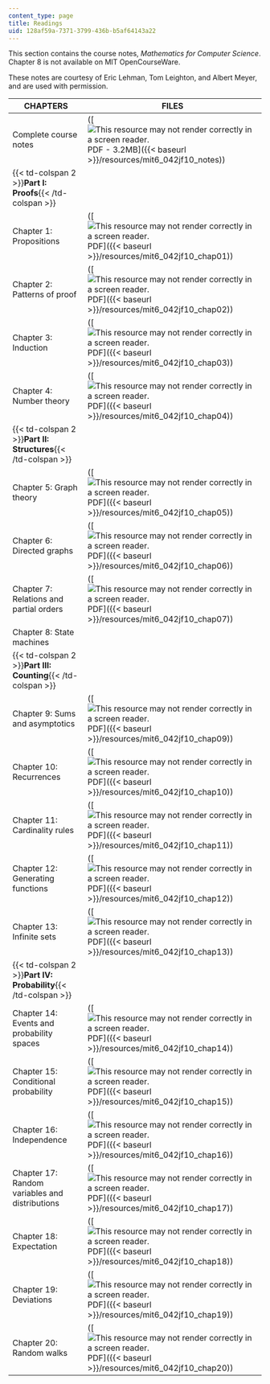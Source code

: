 ```yaml
---
content_type: page
title: Readings
uid: 128af59a-7371-3799-436b-b5af64143a22
---
```


This section contains the course notes, _Mathematics for Computer Science_. Chapter 8 is not available on MIT OpenCourseWare.

These notes are courtesy of Eric Lehman, Tom Leighton, and Albert Meyer, and are used with permission.

| CHAPTERS | FILES |
| --- | --- |
| Complete course notes | ([![This resource may not render correctly in a screen reader.](/images/inacessible.gif)PDF - 3.2MB]({{< baseurl >}}/resources/mit6_042jf10_notes)) |
| {{< td-colspan 2 >}}**Part I: Proofs**{{< /td-colspan >}} ||
| Chapter 1: Propositions | ([![This resource may not render correctly in a screen reader.](/images/inacessible.gif)PDF]({{< baseurl >}}/resources/mit6_042jf10_chap01)) |
| Chapter 2: Patterns of proof | ([![This resource may not render correctly in a screen reader.](/images/inacessible.gif)PDF]({{< baseurl >}}/resources/mit6_042jf10_chap02)) |
| Chapter 3: Induction | ([![This resource may not render correctly in a screen reader.](/images/inacessible.gif)PDF]({{< baseurl >}}/resources/mit6_042jf10_chap03)) |
| Chapter 4: Number theory | ([![This resource may not render correctly in a screen reader.](/images/inacessible.gif)PDF]({{< baseurl >}}/resources/mit6_042jf10_chap04)) |
| {{< td-colspan 2 >}}**Part II: Structures**{{< /td-colspan >}} ||
| Chapter 5: Graph theory | ([![This resource may not render correctly in a screen reader.](/images/inacessible.gif)PDF]({{< baseurl >}}/resources/mit6_042jf10_chap05)) |
| Chapter 6: Directed graphs | ([![This resource may not render correctly in a screen reader.](/images/inacessible.gif)PDF]({{< baseurl >}}/resources/mit6_042jf10_chap06)) |
| Chapter 7: Relations and partial orders | ([![This resource may not render correctly in a screen reader.](/images/inacessible.gif)PDF]({{< baseurl >}}/resources/mit6_042jf10_chap07)) |
| Chapter 8: State machines | &nbsp; |
| {{< td-colspan 2 >}}**Part III: Counting**{{< /td-colspan >}} ||
| Chapter 9: Sums and asymptotics | ([![This resource may not render correctly in a screen reader.](/images/inacessible.gif)PDF]({{< baseurl >}}/resources/mit6_042jf10_chap09)) |
| Chapter 10: Recurrences | ([![This resource may not render correctly in a screen reader.](/images/inacessible.gif)PDF]({{< baseurl >}}/resources/mit6_042jf10_chap10)) |
| Chapter 11: Cardinality rules | ([![This resource may not render correctly in a screen reader.](/images/inacessible.gif)PDF]({{< baseurl >}}/resources/mit6_042jf10_chap11)) |
| Chapter 12: Generating functions | ([![This resource may not render correctly in a screen reader.](/images/inacessible.gif)PDF]({{< baseurl >}}/resources/mit6_042jf10_chap12)) |
| Chapter 13: Infinite sets | ([![This resource may not render correctly in a screen reader.](/images/inacessible.gif)PDF]({{< baseurl >}}/resources/mit6_042jf10_chap13)) |
| {{< td-colspan 2 >}}**Part IV: Probability**{{< /td-colspan >}} ||
| Chapter 14: Events and probability spaces | ([![This resource may not render correctly in a screen reader.](/images/inacessible.gif)PDF]({{< baseurl >}}/resources/mit6_042jf10_chap14)) |
| Chapter 15: Conditional probability | ([![This resource may not render correctly in a screen reader.](/images/inacessible.gif)PDF]({{< baseurl >}}/resources/mit6_042jf10_chap15)) |
| Chapter 16: Independence | ([![This resource may not render correctly in a screen reader.](/images/inacessible.gif)PDF]({{< baseurl >}}/resources/mit6_042jf10_chap16)) |
| Chapter 17: Random variables and distributions | ([![This resource may not render correctly in a screen reader.](/images/inacessible.gif)PDF]({{< baseurl >}}/resources/mit6_042jf10_chap17)) |
| Chapter 18: Expectation | ([![This resource may not render correctly in a screen reader.](/images/inacessible.gif)PDF]({{< baseurl >}}/resources/mit6_042jf10_chap18)) |
| Chapter 19: Deviations | ([![This resource may not render correctly in a screen reader.](/images/inacessible.gif)PDF]({{< baseurl >}}/resources/mit6_042jf10_chap19)) |
| Chapter 20: Random walks | ([![This resource may not render correctly in a screen reader.](/images/inacessible.gif)PDF]({{< baseurl >}}/resources/mit6_042jf10_chap20))